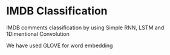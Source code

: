 <h1>IMDB Classification</h1>
<p>IMDB comments classification by using Simple RNN, LSTM and 1Dimentional Convolution</p>
<p>We have used GLOVE for word embedding</p>